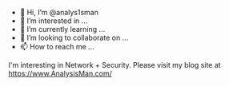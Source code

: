 - 👋 Hi, I’m @analys1sman
- 👀 I’m interested in ...
- 🌱 I’m currently learning ...
- 💞️ I’m looking to collaborate on ...
- 📫 How to reach me ...

<!---
analys1sman/analys1sman is a ✨ special ✨ repository because its `README.md` (this file) appears on your GitHub profile.
You can click the Preview link to take a look at your changes.
--->
I'm interesting in Network + Security. Please visit my blog site at https://www.AnalysisMan.com/
